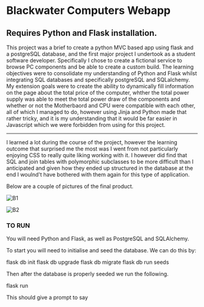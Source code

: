 # Blackwater Computers Webapp

## Requires Python and Flask installation.

This project was a brief to create a python MVC based app using flask and a postgreSQL database, and the first major project I undertook as a student software developer. Specifically I chose to create a fictional service to browse PC components and be able to create a custom build. The learning objectives were to consolidate my understanding of Python and Flask whilst integrating SQL databases and specifically postgreSQL and SQLalchemy. My extension goals were to create the ability to dynamically fill information on the page about the total price of the computer, whther the total power supply was able to meet the total power draw of the components and whether or not the Motherbaord and CPU were compatible with each other, all of which I managed to do, however using Jinja and Python made that rather tricky, and it is my understanding that it would be far easier in Javascript which we were forbidden from using for this project.

---

I learned a lot during the course of the project, however the learning outcome that surprised me the most was I went from not particularly enjoying CSS to really quite liking working with it. I however did find that SQL and join tables with polymorphic subclasses to be more difficult than I anticipated and given how they ended up structured in the database at the end I woulnd't have bothered with them again for this type of application.

Below are a couple of pictures of the final product.

![B1](https://github.com/Oirien/Blackwater_Computers_App/assets/136370232/5dcccde6-73ac-4b43-a20c-c5c9f9d1c8e7)

![B2](https://github.com/Oirien/Blackwater_Computers_App/assets/136370232/572dc43b-ee82-447d-893a-a33b4f01afd7)

### TO RUN

You will need Python and Flask, as well as PostgreSQL and SQLAlchemy.



To start you will need to initialise and seed the database. We can do this by:

  flask db init
  flask db upgrade
  flask db migrate
  flask db run seeds

Then after the database is properly seeded we run the following.

  flask run

This should give a prompt to say 

